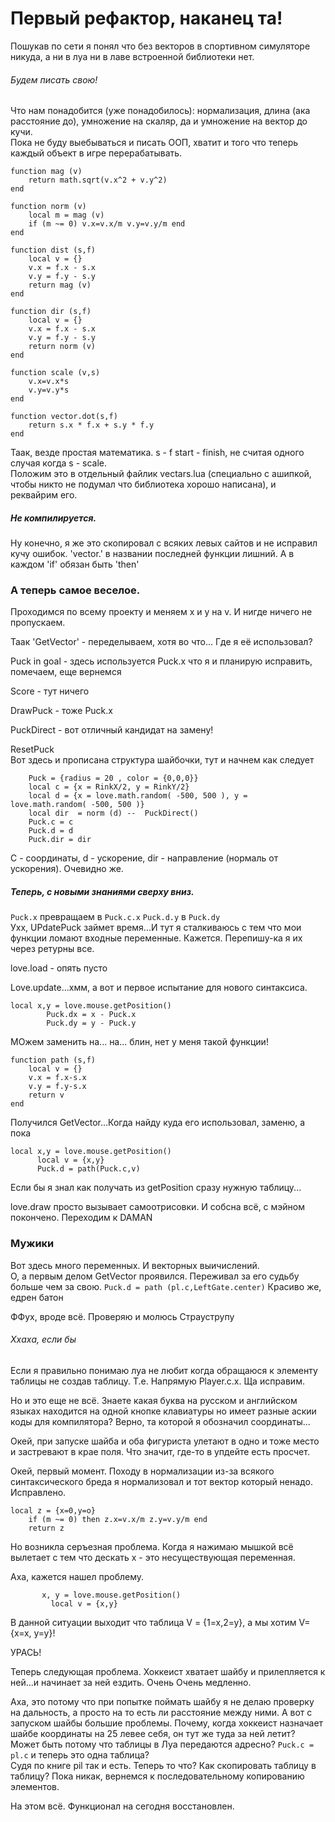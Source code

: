 # Первый рефактор, наканец та!

Пошукав по сети я понял что без векторов в спортивном симуляторе никуда, а ни в луа ни в лаве встроенной библиотеки нет.  

###### Будем писать свою!

Что нам понадобится (уже понадобилось): нормализация, длина (ака расстояние до), умножение на скаляр, да и умножение на вектор до кучи.  
Пока не буду выебываться и писать ООП, хватит и  того что теперь каждый объект в игре перерабатывать.
```
function mag (v)
	return math.sqrt(v.x^2 + v.y^2)
end

function norm (v)
	local m = mag (v)
	if (m ~= 0) v.x=v.x/m v.y=v.y/m end 
end

function dist (s,f)
	local v = {}
	v.x = f.x - s.x
	v.y = f.y - s.y
	return mag (v)
end

function dir (s,f)
	local v = {}
	v.x = f.x - s.x
	v.y = f.y - s.y
	return norm (v)
end

function scale (v,s)
	v.x=v.x*s
	v.y=v.y*s
end

function vector.dot(s,f)
    return s.x * f.x + s.y * f.y
end
```
Таак, везде простая математика. s - f start - finish, не считая одного случая когда s - scale.  
Положим это в отдельный файлик vectars.lua (cпециально с ашипкой, чтобы никто не подумал что библиотека хорошо написана), и реквайрим его.

##### Не компилируется.  
Ну конечно, я же это скопировал с всяких левых сайтов и не исправил кучу ошибок. 'vector.' в названии последней функции лишний. А в каждом 'if' обязан быть 'then'
 
### А теперь самое веселое. 

Проходимся по всему проекту и меняем х и у на v. И нигде ничего не пропускаем.

Таак 'GetVector' - переделываем, хотя во что... Где я её использовал?

Puck in goal - здесь используется Puck.x что я и планирую исправить, помечаем, еще вернемся

Score - тут ничего

DrawPuck - тоже Puck.x

PuckDirect - вот отличный кандидат на замену!

ResetPuck  
Вот здесь и прописана структура шайбочки, тут и начнем как следует
```
    Puck = {radius = 20 , color = {0,0,0}}
    local c = {x = RinkX/2, y = RinkY/2}
    local d = {x = love.math.random( -500, 500 ), y = love.math.random( -500, 500 )}
    local dir  = norm (d) --  PuckDirect()
    Puck.c = c
    Puck.d = d
    Puck.dir = dir
```
С - соординаты, d - ускорение, dir - направление (нормаль от ускорения). Очевидно же.

##### Теперь, с новыми знаниями сверху вниз.
`Puck.x` превращаем в `Puck.c.x`  `Puck.d.y` в `Puck.dy`  
Ухх, UPdatePuck займет время...И тут я сталкиваюсь с тем что мои функции ломают входные переменные. Кажется. Перепишу-ка я их через ретурны все.

love.load - опять пусто

Love.update...хмм, а вот и первое испытание для нового синтаксиса. 
```
local x,y = love.mouse.getPosition()
        Puck.dx = x - Puck.x
        Puck.dy = y - Puck.y
```
МОжем заменить на... на... блин, нет у меня такой функции!
```
function path (s,f)
	local v = {}
	v.x = f.x-s.x
	v.y = f.y-s.x
	return v
end
```
Получился GetVector...Когда найду куда его использовал, заменю, а пока
```
local x,y = love.mouse.getPosition()
      local v = {x,y}
      Puck.d = path(Puck.c,v)
```
Если бы я знал как получать из getPosition сразу нужную таблицу...

love.draw просто вызывает самоотрисовки. И собсна всё, с мэйном покончено. Переходим к DAMAN

### Мужики

Вот здесь много переменных. И векторных выичислений.  
O, а первым делом GetVector проявился. Переживал за его судьбу больше чем за свою. `Puck.d = path (pl.с,LeftGate.center)` Красиво же, едрен батон

ФФух, вроде всё. Проверяю и молюсь Страуструпу

###### Ххаха, если бы
Если я правильно понимаю луа не любит когда обращаюся к элементу таблицы не создав таблицу. Т.е. Напрямую Player.c.x. Ща исправим.

Но и это еще не всё. Знаете какая буква на русском и английском языках находится на одной кнопке клавиатуры но имеет разные аскии коды для компилятора? Верно, та которой я обозначил соординаты...

Окей, при запуске шайба и оба фигуриста улетают в одно и тоже место и застревают в крае поля. Что значит, где-то в упдейте есть просчет.

Окей, первый момент. Походу в нормализации из-за всякого синтаксического бреда я нормализовал и тот вектор который ненадо. Исправлено.
```
local z = {x=0,y=o}
	if (m ~= 0) then z.x=v.x/m z.y=v.y/m end 
	return z
```

Но возникла серъезная проблема. Когда я нажимаю мышкой всё вылетает с тем что дескать х - это несуществующая переменная. 

Аха, кажется нашел проблему.
```
       x, y = love.mouse.getPosition()
         local v = {x,y}
```
В данной ситуации выходит что таблица V = {1=x,2=y}, а мы хотим V= {x=x, y=y}!

УРАСЬ!

Теперь следующая проблема. Хоккеист хватает шайбу и прилепляется к ней...и начинает за ней ездить. Очень Очень медленно.

Аха, это потому что при попытке поймать шайбу я не делаю проверку на дальность, а просто на то есть ли расстояние между ними. 
А вот с запуском шайбы большие проблемы. Почему, когда хоккеист назначает шайбе координаты на 25 левее себя, он тут же туда за ней летит? Может быть потому что таблицы в Луа передаются адресно?   `Puck.c = pl.c` и теперь это одна таблица?  
Cудя по книге pil так и есть.
Теперь то что? Как скопировать таблицу в таблицу? Пока никак, вернемся к последовательному копированию элементов.

На этом всё. Функционал на сегодня восстановлен. 
